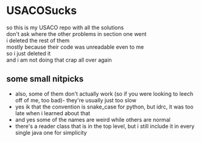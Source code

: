 # USACOSucks

so this is my USACO repo with all the solutions  
don't ask where the other problems in section one went  
i deleted the rest of them  
mostly because their code was unreadable even to me  
so i just deleted it  
and i am not doing that crap all over again  

## some small nitpicks

* also, some of them don't actually work (so if you were looking to leech off of me, too bad)- they're usually just too slow
* yes ik that the convention is snake_case for python, but idrc, it was too late when i learned about that  
* and yes some of the names are weird while others are normal
* there's a reader class that is in the top level, but i still include it in every single java one for simplicity
